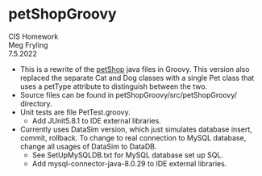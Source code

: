 # petShopGroovy

CIS Homework</br>
Meg Fryling</br>
7.5.2022

* This is a rewrite of the [petShop](https://github.com/codecutr/petShop.git) java files in Groovy.  This version also replaced the separate Cat and Dog classes with a single Pet class that uses a petType attribute to distinguish between the two.
* Source files can be found in petShopGroovy/src/petShopGroovy/ directory.
* Unit tests are file PetTest.groovy.
   * Add JUnit5.8.1 to IDE external libraries.
* Currently uses DataSim version, which just simulates database insert, commit, rollback.  To change to real connection to MySQL database, change all usages of DataSim to DataDB.  
   * See SetUpMySQLDB.txt for MySQL database set up SQL.
   * Add mysql-connector-java-8.0.29 to IDE external libraries.
